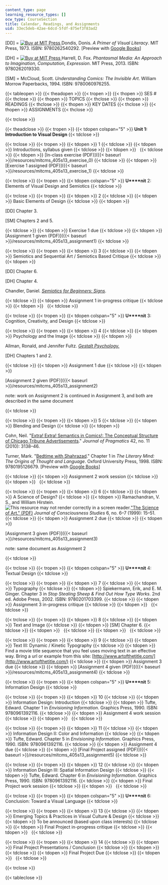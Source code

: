 ```yaml
---
content_type: page
learning_resource_types: []
ocw_type: CourseSection
title: Calendar, Readings, and Assignments
uid: 33ec5deb-42ae-6dcd-5fdf-875ef3f83ad2
---
```


\[DD\] = [![Buy at MIT Press](/images/mp_logo.gif) ](https://mitpress.mit.edu/9780262540292) Dondis, Donis. _A Primer of Visual Literacy_. MIT Press, 1973. ISBN: 9780262540292. \[Preview with [Google Books](http://books.google.com/books?id=rrf5SisMzQgC&pg=PAfrontcover)\]

\[DH\] = [![Buy at MIT Press](/images/mp_logo.gif) ](https://mitpress.mit.edu/9780262019330) Harrell, D. Fox. _Phantasmal Media: An Approach to Imagination, Computation, Expression_. MIT Press, 2013. ISBN: 9780262019330.

\[SM\] = McCloud, Scott. _Understanding Comics: The Invisible Art_. William Morrow Paperbacks, 1994. ISBN: 9780060976255.

{{< tableopen >}}
{{< theadopen >}}
{{< tropen >}}
{{< thopen >}}
SES #
{{< thclose >}}
{{< thopen >}}
TOPICS
{{< thclose >}}
{{< thopen >}}
READINGS
{{< thclose >}}
{{< thopen >}}
KEY DATES
{{< thclose >}}
{{< thopen >}}
ASSIGNMENTS
{{< thclose >}}

{{< trclose >}}

{{< theadclose >}}
{{< tropen >}}
{{< tdopen colspan="5" >}}
**Unit 1: Introduction to Visual Design**
{{< tdclose >}}

{{< trclose >}}
{{< tropen >}}
{{< tdopen >}}
1
{{< tdclose >}}
{{< tdopen >}}
Introductions, syllabus given
{{< tdclose >}}
{{< tdopen >}}
 
{{< tdclose >}}
{{< tdopen >}}
[In-class exercise (PDF)]({{< baseurl >}}/resources/mitcms_405s13_exercise_0)
{{< tdclose >}}
{{< tdopen >}}
[Exercise 1 assigned (PDF)]({{< baseurl >}}/resources/mitcms_405s13_exercise_1)
{{< tdclose >}}

{{< trclose >}}
{{< tropen >}}
{{< tdopen colspan="5" >}}
**U****nit** 2: Elements of Visual Design and Semiotics
{{< tdclose >}}

{{< trclose >}}
{{< tropen >}}
{{< tdopen >}}
2
{{< tdclose >}}
{{< tdopen >}}
Basic Elements of Design
{{< tdclose >}}
{{< tdopen >}}


\[DD\] Chapter 3.

\[SM\] Chapters 2 and 5.


{{< tdclose >}}
{{< tdopen >}}
Exercise 1 due
{{< tdclose >}}
{{< tdopen >}}
[Assignment 1 given (PDF)]({{< baseurl >}}/resources/mitcms_405s13_assignment1)
{{< tdclose >}}

{{< trclose >}}
{{< tropen >}}
{{< tdopen >}}
3
{{< tdclose >}}
{{< tdopen >}}
Semiotics and Sequential Art / Semiotics Based Critique
{{< tdclose >}}
{{< tdopen >}}


\[DD\] Chapter 6.

\[DH\] Chapter 4.

Chandler, Daniel. [_Semiotics for Beginners: Signs_](http://visual-memory.co.uk/daniel/Documents/S4B/sem02.html).


{{< tdclose >}}
{{< tdopen >}}
Assignment 1 in-progress critique
{{< tdclose >}}
{{< tdopen >}}
 
{{< tdclose >}}

{{< trclose >}}
{{< tropen >}}
{{< tdopen colspan="5" >}}
**U****nit** 3: Cognition, Creativity, and Design
{{< tdclose >}}

{{< trclose >}}
{{< tropen >}}
{{< tdopen >}}
4
{{< tdclose >}}
{{< tdopen >}}
Psychology and the Image
{{< tdclose >}}
{{< tdopen >}}


Allman, Ronald, and Jennifer Fultz. [_Gestalt Psychology._](http://homepages.ius.edu/rallman/gestalt.html)

\[DH\] Chapters 1 and 2.


{{< tdclose >}}
{{< tdopen >}}
Assignment 1 due
{{< tdclose >}}
{{< tdopen >}}


[Assignment 2 given (PDF)]({{< baseurl >}}/resources/mitcms_405s13_assignment2)

note: work on Assignment 2 is continued in Assignment 3, and both are described in the same document


{{< tdclose >}}

{{< trclose >}}
{{< tropen >}}
{{< tdopen >}}
5
{{< tdclose >}}
{{< tdopen >}}
Blending and Design
{{< tdclose >}}
{{< tdopen >}}


Cohn, Neil. "[Extra! Extra! Semantics in Comics!: The Conceptual Structure of Chicago Tribune Advertisements](http://dx.doi.org/10.1016/j.pragma.2010.04.016)." _Journal of Pragmatics_ 42, no. 11 (2010): 3138–46.

Turner, Mark. "[Bedtime with Shahrazad](http://markturner.org/lmx.html)." Chapter 1 in _The Literary Mind: The Origins of Thought and Language_. Oxford University Press, 1998. ISBN: 9780195126679. \[Preview with [Google Books](http://books.google.com/books?id=6PWewxndYgIC&pg=PA3=onepage)\]


{{< tdclose >}}
{{< tdopen >}}
Assignment 2 work session
{{< tdclose >}}
{{< tdopen >}}
 
{{< tdclose >}}

{{< trclose >}}
{{< tropen >}}
{{< tdopen >}}
6
{{< tdclose >}}
{{< tdopen >}}
A Science of Design?
{{< tdclose >}}
{{< tdopen >}}
Ramachandran, V. S., and William Hirstein. ![This resource may not render correctly in a screen reader.](/images/inacessible.gif)["The Science of Art." (PDF)](http://www.dgp.toronto.edu/~hertzman/courses/csc2521/fall_2007/ramachandran-science-art.pdf) _Journal of Consciousness Studies_ 6, no. 6–7 (1999): 15–51.
{{< tdclose >}}
{{< tdopen >}}
Assignment 2 due
{{< tdclose >}}
{{< tdopen >}}


[Assignment 3 given (PDF)]({{< baseurl >}}/resources/mitcms_405s13_assignment3)

note: same document as Assignment 2


{{< tdclose >}}

{{< trclose >}}
{{< tropen >}}
{{< tdopen colspan="5" >}}
**U****nit** 4: Textual Design
{{< tdclose >}}

{{< trclose >}}
{{< tropen >}}
{{< tdopen >}}
7
{{< tdclose >}}
{{< tdopen >}}
Typography
{{< tdclose >}}
{{< tdopen >}}
Spiekermann, Erik, and E. M. Ginger. Chapter 3 in _Stop Stealing Sheep & Find Out How Type Works_. 2nd ed. Adobe Press, 2002. ISBN: 9780201703399.
{{< tdclose >}}
{{< tdopen >}}
Assignment 3 in-progress critique
{{< tdclose >}}
{{< tdopen >}}
 
{{< tdclose >}}

{{< trclose >}}
{{< tropen >}}
{{< tdopen >}}
8
{{< tdclose >}}
{{< tdopen >}}
Text and Image
{{< tdclose >}}
{{< tdopen >}}
\[SM\] Chapter 6.
{{< tdclose >}}
{{< tdopen >}}
 
{{< tdclose >}}
{{< tdopen >}}
 
{{< tdclose >}}

{{< trclose >}}
{{< tropen >}}
{{< tdopen >}}
9
{{< tdclose >}}
{{< tdopen >}}
Text III: Dynamic / Kinetic Typography
{{< tdclose >}}
{{< tdopen >}}
Find a movie title sequence that you feel uses moving text in an effective way. Bring a url or example from this site: [http://www.artofthetitle.com/](http://www.artofthetitle.com/)
{{< tdclose >}}
{{< tdopen >}}
Assignment 3 due
{{< tdclose >}}
{{< tdopen >}}
[Assignment 4 given (PDF)]({{< baseurl >}}/resources/mitcms_405s13_assignment4)
{{< tdclose >}}

{{< trclose >}}
{{< tropen >}}
{{< tdopen colspan="5" >}}
**U****nit** 5: Information Design
{{< tdclose >}}

{{< trclose >}}
{{< tropen >}}
{{< tdopen >}}
10
{{< tdclose >}}
{{< tdopen >}}
Information Design: Introduction
{{< tdclose >}}
{{< tdopen >}}
Tufte, Edward. Chapter 1 in _Envisioning Information_. Graphics Press, 1990. ISBN: 9780961392116.
{{< tdclose >}}
{{< tdopen >}}
Assignment 4 work session
{{< tdclose >}}
{{< tdopen >}}
 
{{< tdclose >}}

{{< trclose >}}
{{< tropen >}}
{{< tdopen >}}
11
{{< tdclose >}}
{{< tdopen >}}
Information Design II: Color and Information
{{< tdclose >}}
{{< tdopen >}}
Tufte, Edward. Chapter 5 in _Envisioning Information._ Graphics Press, 1990. ISBN: 9780961392116.
{{< tdclose >}}
{{< tdopen >}}
Assignment 4 due
{{< tdclose >}}
{{< tdopen >}}
[Final Project assigned (PDF)]({{< baseurl >}}/resources/mitcms_405s13_assignment5)
{{< tdclose >}}

{{< trclose >}}
{{< tropen >}}
{{< tdopen >}}
12
{{< tdclose >}}
{{< tdopen >}}
Information Design III: Spatial Information Design
{{< tdclose >}}
{{< tdopen >}}
Tufte, Edward. Chapter 6 in _Envisioning Information_. Graphics Press, 1990. ISBN: 9780961392116.
{{< tdclose >}}
{{< tdopen >}}
Final Project work session
{{< tdclose >}}
{{< tdopen >}}
 
{{< tdclose >}}

{{< trclose >}}
{{< tropen >}}
{{< tdopen colspan="5" >}}
**U****nit** 6: Conclusion: Toward a Visual Language
{{< tdclose >}}

{{< trclose >}}
{{< tropen >}}
{{< tdopen >}}
13
{{< tdclose >}}
{{< tdopen >}}
Emerging Topics & Practices in Visual Culture & Design
{{< tdclose >}}
{{< tdopen >}}
To be announced (based upon class interests)
{{< tdclose >}}
{{< tdopen >}}
Final Project in-progress critique
{{< tdclose >}}
{{< tdopen >}}
 
{{< tdclose >}}

{{< trclose >}}
{{< tropen >}}
{{< tdopen >}}
14
{{< tdclose >}}
{{< tdopen >}}
Final Project Presentations / Conclusion
{{< tdclose >}}
{{< tdopen >}}
 
{{< tdclose >}}
{{< tdopen >}}
Final Project Due
{{< tdclose >}}
{{< tdopen >}}
 
{{< tdclose >}}

{{< trclose >}}

{{< tableclose >}}